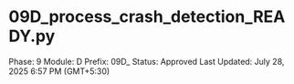 # 09D_process_crash_detection_READY.py

Phase: 9
Module: D
Prefix: 09D_
Status: Approved
Last Updated: July 28, 2025 6:57 PM (GMT+5:30)
